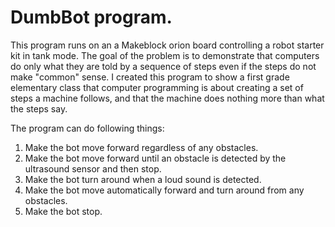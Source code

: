 # DumbBot program.
This program runs on an a Makeblock orion board controlling a robot starter kit in tank mode.
The goal of the problem is to demonstrate that computers do only what they are told by a sequence of steps even if the steps do not make "common" sense.
I created this program to show a first grade elementary class that computer programming is about creating a set of steps a machine follows, and that the machine does nothing more than what the steps say.<p>
The program can do following things:
1. Make the bot move forward regardless of any obstacles.
2. Make the bot move forward until an obstacle is detected by the ultrasound sensor and then stop.
3. Make the bot turn around when a loud sound is detected.
4. Make the bot move automatically forward and turn around from any obstacles.
5. Make the bot stop.
